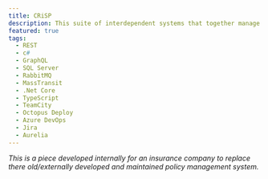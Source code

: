 ```yaml
---
title: CRiSP
description: This suite of interdependent systems that together manage the Policy management system for an insurance company.
featured: true
tags:
  - REST
  - c#
  - GraphQL
  - SQL Server
  - RabbitMQ
  - MassTransit
  - .Net Core
  - TypeScript
  - TeamCity
  - Octopus Deploy
  - Azure DevOps
  - Jira
  - Aurelia
---
```


_This is a piece developed internally for an insurance company to replace there old/externally developed and maintained policy management system._

